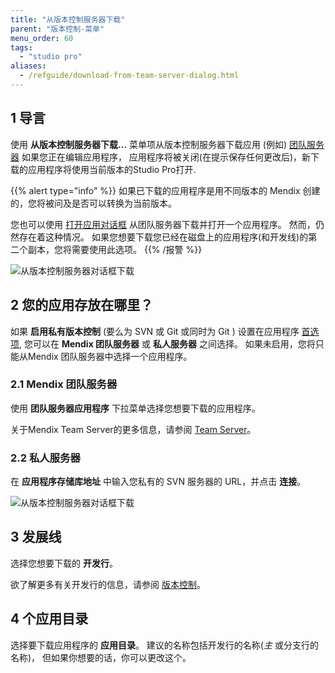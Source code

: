 ```yaml
---
title: "从版本控制服务器下载"
parent: "版本控制-菜单"
menu_order: 60
tags:
  - "studio pro"
aliases:
  - /refguide/download-from-team-server-dialog.html
---
```


## 1 导言

使用 **从版本控制服务器下载…** 菜单项从版本控制服务器下载应用 (例如) [团队服务器](/developerportal/collaborate/team-server) 如果您正在编辑应用程序， 应用程序将被关闭(在提示保存任何更改后)，新下载的应用程序将使用当前版本的Studio Pro打开.

{{% alert type="info" %}}
如果已下载的应用程序是用不同版本的 Mendix 创建的，您将被问及是否可以转换为当前版本。

您也可以使用 [打开应用对话框](open-app-dialog) 从团队服务器下载并打开一个应用程序。 然而，仍然存在着这种情况。 如果您想要下载您已经在磁盘上的应用程序(和开发线)的第二个副本，您将需要使用此选项。
{{% /报警 %}}

![从版本控制服务器对话框下载](attachments/version-control-menu/download-from-version-control-server.png)

## 2 您的应用存放在哪里？

如果 **启用私有版本控制** (要么为 SVN 或 Git 或同时为 Git ) 设置在应用程序 [首选项](preferences-dialog#enable), 您可以在 **Mendix 团队服务器** 或 **私人服务器** 之间选择。 如果未启用，您将只能从Mendix 团队服务器中选择一个应用程序。

### 2.1 Mendix 团队服务器

使用 **团队服务器应用程序** 下拉菜单选择您想要下载的应用程序。

关于Mendix Team Server的更多信息，请参阅 [Team Server](/developerportal/collaborate/team-server)。

### 2.2 私人服务器

在 **应用程序存储库地址** 中输入您私有的 SVN 服务器的 URL，并点击 **连接**。

![从版本控制服务器对话框下载](attachments/version-control-menu/download-from-private-server.png)

## 3 发展线

选择您想要下载的 **开发行**。

欲了解更多有关开发行的信息，请参阅 [版本控制](version-control)。

## 4 个应用目录

选择要下载应用程序的 **应用目录**。 建议的名称包括开发行的名称(*主* 或分支行的名称)， 但如果你想要的话，你可以更改这个。
